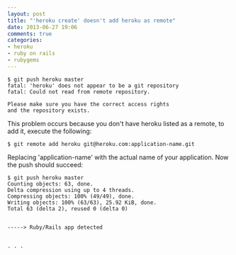 ```yaml
---
layout: post
title: "'heroku create' doesn't add heroku as remote"
date: 2013-06-27 19:06
comments: true
categories:
- heroku
- ruby on rails
- rubygems
---
```

```
$ git push heroku master
fatal: 'heroku' does not appear to be a git repository
fatal: Could not read from remote repository.

Please make sure you have the correct access rights
and the repository exists.
```

This problem occurs because you don't have heroku listed as a remote, to add it, execute the following:
<!-- more -->
```
$ git remote add heroku git@heroku.com:application-name.git
```

Replacing 'application-name' with the actual name of your application. Now the push should succeed:
```
$ git push heroku master
Counting objects: 63, done.
Delta compression using up to 4 threads.
Compressing objects: 100% (49/49), done.
Writing objects: 100% (63/63), 25.92 KiB, done.
Total 63 (delta 2), reused 0 (delta 0)


-----> Ruby/Rails app detected


. . .
```